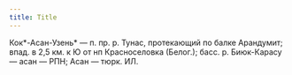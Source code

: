 ```yaml
---
title: Title
---
```


Кок*-Асан-Узень* — п. пр. р. Тунас, протекающий по балке Арандумит; впад. в 2,5
км. к Ю от нп Красноселовка (Белог.); басс. р. Биюк-Карасу — асан — РПН; Асан —
тюрк. ИЛ.
